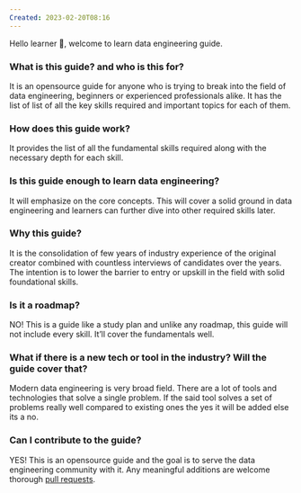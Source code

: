 ```yaml
---
Created: 2023-02-20T08:16
---
```

Hello learner 👋, welcome to learn data engineering guide.

### What is this guide? and who is this for?

It is an opensource guide for anyone who is trying to break into the field of data engineering, beginners or experienced professionals alike. It has the list of list of all the key skills required and important topics for each of them.

### How does this guide work?

It provides the list of all the fundamental skills required along with the necessary depth for each skill.

### Is this guide enough to learn data engineering?

It will emphasize on the core concepts. This will cover a solid ground in data engineering and learners can further dive into other required skills later.

### Why this guide?

It is the consolidation of few years of industry experience of the original creator combined with countless interviews of candidates over the years. The intention is to lower the barrier to entry or upskill in the field with solid foundational skills.

### Is it a roadmap?

NO! This is a guide like a study plan and unlike any roadmap, this guide will not include every skill. It’ll cover the fundamentals well.

### What if there is a new tech or tool in the industry? Will the guide cover that?

Modern data engineering is very broad field. There are a lot of tools and technologies that solve a single problem. If the said tool solves a set of problems really well compared to existing ones the yes it will be added else its a no.

### Can I contribute to the guide?

YES! This is an opensource guide and the goal is to serve the data engineering community with it. Any meaningful additions are welcome thorough [pull requests](https://docs.github.com/en/pull-requests/collaborating-with-pull-requests/proposing-changes-to-your-work-with-pull-requests/creating-a-pull-request).